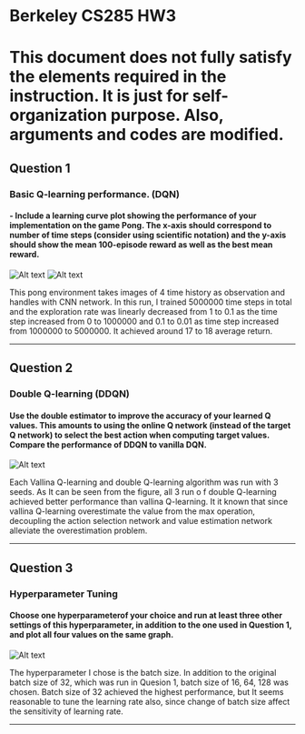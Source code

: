 Berkeley CS285 HW3
==================
# This document does not fully satisfy the elements required in the instruction. It is just for self-organization purpose. Also, arguments and codes are modified.
## Question 1
### Basic Q-learning performance. (DQN)

#### - Include a learning curve plot showing the performance of your implementation on the game Pong. The x-axis should correspond to number of time steps (consider using scientific notation) and the y-axis should show the mean 100-episode reward as well as the best mean reward.

![Alt text](./pictures/Q1_AverageReturn.png "Average Return of Pong Game with DQN")
![Alt text](./pictures/Q1_BestReturn.png "Best Return of Pong Game with DQN")

This pong environment takes images of 4 time history as observation and handles with CNN network. In this run, I trained 5000000 time steps in total and the exploration rate was linearly decreased from 1 to 0.1 as the time step increased from 0 to 1000000 and 0.1 to 0.01 as time step increased from 1000000 to 5000000. It achieved around 17 to 18 average return.

---------------------------------------
## Question 2
### Double Q-learning (DDQN)
#### Use the double estimator to improve the accuracy of your learned Q values. This amounts to using the online Q network (instead of the target Q network) to select the best action when computing target values. Compare the performance of DDQN to vanilla DQN.

![Alt text](./pictures/Q2_DoubleQEffectCompare.png "Comparison Between Vanilla Q-Learning and Double Q-Learning")

Each Vallina Q-learning and double Q-learning algorithm was run with 3 seeds. As It can be seen from the figure, all 3 run o f double Q-learning achieved better performance than vallina Q-learning. It it known that since vallina Q-learning overestimate the value from the max operation, decoupling the action selection network and value estimation network alleviate the overestimation problem.

---------------------------------------
## Question 3
### Hyperparameter Tuning 
#### Choose one hyperparameterof your choice and run at least three other settings of this hyperparameter, in addition to the one used in Question 1, and plot all four values on the same graph.

![Alt text](./pictures/Q3_BatchSizeEffectCompare.png "Effect of Batch Size Comparision")

The hyperparameter I chose is the batch size. In addition to the original batch size of 32, which was run in Quesion 1, batch size of 16, 64, 128 was chosen. Batch size of 32 achieved the highest performance, but It seems reasonable to tune the learning rate also, since change of batch size affect the sensitivity of learning rate. 

---------------------------------------

